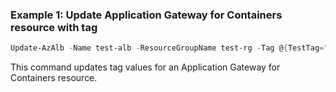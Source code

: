 ### Example 1: Update Application Gateway for Containers resource with tag
```powershell
Update-AzAlb -Name test-alb -ResourceGroupName test-rg -Tag @{TestTag="Test tag value"}
```

This command updates tag values for an Application Gateway for Containers resource.
